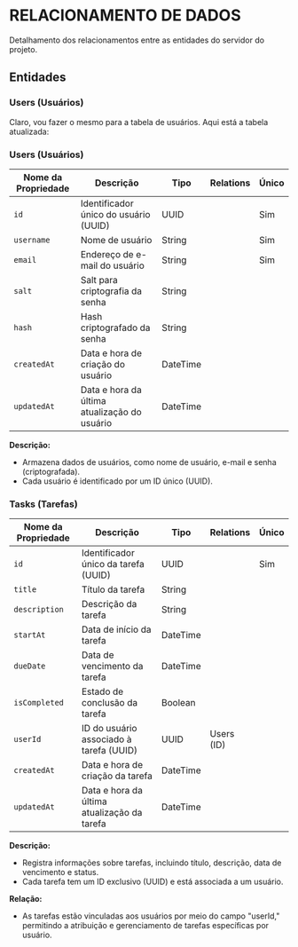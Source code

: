 # RELACIONAMENTO DE DADOS

Detalhamento dos relacionamentos entre as entidades do servidor do projeto.

## Entidades

### Users (Usuários)

Claro, vou fazer o mesmo para a tabela de usuários. Aqui está a tabela atualizada:

### Users (Usuários)

| Nome da Propriedade | Descrição                                    | Tipo     | Relations | Único |
| ------------------- | -------------------------------------------- | -------- | --------- | ----- |
| `id`                | Identificador único do usuário (UUID)        | UUID     |           | Sim   |
| `username`          | Nome de usuário                              | String   |           | Sim   |
| `email`             | Endereço de e-mail do usuário                | String   |           | Sim   |
| `salt`              | Salt para criptografia da senha              | String   |           |       |
| `hash`              | Hash criptografado da senha                  | String   |           |       |
| `createdAt`         | Data e hora de criação do usuário            | DateTime |           |       |
| `updatedAt`         | Data e hora da última atualização do usuário | DateTime |           |       |

**Descrição:**

-   Armazena dados de usuários, como nome de usuário, e-mail e senha (criptografada).
-   Cada usuário é identificado por um ID único (UUID).

### Tasks (Tarefas)

| Nome da Propriedade | Descrição                                   | Tipo     | Relations  | Único |
| ------------------- | ------------------------------------------- | -------- | ---------- | ----- |
| `id`                | Identificador único da tarefa (UUID)        | UUID     |            | Sim   |
| `title`             | Título da tarefa                            | String   |            |       |
| `description`       | Descrição da tarefa                         | String   |            |       |
| `startAt`           | Data de início da tarefa                    | DateTime |            |       |
| `dueDate`           | Data de vencimento da tarefa                | DateTime |            |       |
| `isCompleted`       | Estado de conclusão da tarefa               | Boolean  |            |       |
| `userId`            | ID do usuário associado à tarefa (UUID)     | UUID     | Users (ID) |       |
| `createdAt`         | Data e hora de criação da tarefa            | DateTime |            |       |
| `updatedAt`         | Data e hora da última atualização da tarefa | DateTime |            |       |


**Descrição:**

-   Registra informações sobre tarefas, incluindo título, descrição, data de vencimento e status.
-   Cada tarefa tem um ID exclusivo (UUID) e está associada a um usuário.

**Relação:**

-   As tarefas estão vinculadas aos usuários por meio do campo "userId," permitindo a atribuição e gerenciamento de tarefas específicas por usuário.
